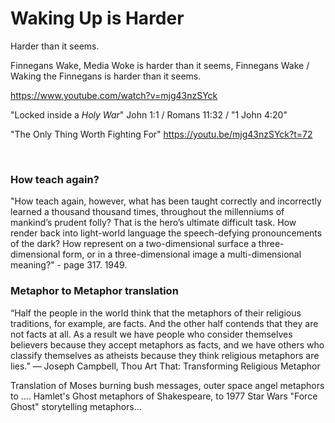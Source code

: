 # Waking Up is Harder 

Harder than it seems.

Finnegans Wake, Media Woke is harder than it seems, Finnegans Wake / Waking the Finnegans is harder than it seems.

https://www.youtube.com/watch?v=mjg43nzSYck

"Locked inside a *Holy War*" John 1:1 / Romans 11:32 / "1 John 4:20"

"The Only Thing Worth Fighting For" https://youtu.be/mjg43nzSYck?t=72

&nbsp;

### How teach again?

"How teach again, however, what has been taught correctly and incorrectly learned a thousand thousand times, throughout the millenniums of mankind’s prudent folly? That is the hero’s ultimate difficult task. How render back into light-world language the speech-defying pronouncements of the dark? How represent on a two-dimensional surface a three-dimensional form, or in a three-dimensional image a multi-dimensional meaning?" - page 317. 1949. 

### Metaphor to Metaphor translation

“Half the people in the world think that the metaphors of their religious traditions, for example, are facts. And the other half contends that they are not facts at all. As a result we have people who consider themselves believers because they accept metaphors as facts, and we have others who classify themselves as atheists because they think religious metaphors are lies.”
― Joseph Campbell, Thou Art That: Transforming Religious Metaphor

Translation of Moses burning bush messages, outer space angel metaphors to .... Hamlet's Ghost metaphors of Shakespeare, to 1977 Star Wars "Force Ghost" storytelling metaphors...
